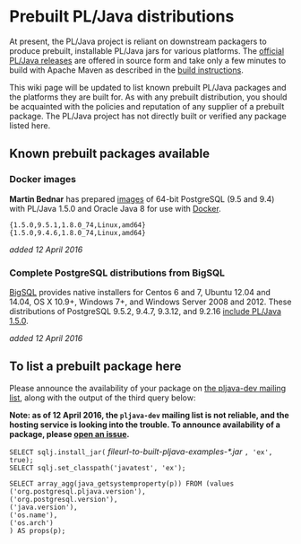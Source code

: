 # Prebuilt PL/Java distributions

At present, the PL/Java project is reliant on downstream packagers to
produce prebuilt, installable PL/Java jars for various platforms. The
[official PL/Java releases][opljr] are offered in source form and take
only a few minutes to build with Apache Maven as described in the
[build instructions][bld].

[opljr]: https://github.com/tada/pljava/releases
[bld]: http://tada.github.io/pljava/build/build.html
[pljdv]: http://lists.pgfoundry.org/mailman/listinfo/pljava-dev

This wiki page will be updated to list known prebuilt PL/Java packages
and the platforms they are built for. As with any prebuilt distribution,
you should be acquainted with the policies and reputation of any supplier
of a prebuilt package. The PL/Java project has not directly built or verified
any package listed here.

## Known prebuilt packages available

### Docker images

**Martin Bednar** has prepared [images][dockimg] of 64-bit PostgreSQL (9.5
and 9.4) with PL/Java 1.5.0 and Oracle Java 8 for use with [Docker][].

    {1.5.0,9.5.1,1.8.0_74,Linux,amd64}
    {1.5.0,9.4.6,1.8.0_74,Linux,amd64}

[Docker]: https://www.docker.com/
[dockimg]: https://hub.docker.com/r/xxbedy/postgres-pljava/tags/

*added 12 April 2016*

### Complete PostgreSQL distributions from BigSQL

[BigSQL][] provides native installers for Centos 6 and 7,
Ubuntu 12.04 and 14.04, OS X 10.9+, Windows 7+, and Windows Server 2008
and 2012. These distributions of PostgreSQL 9.5.2, 9.4.7, 9.3.12,
and 9.2.16 [include PL/Java 1.5.0][bsqplj].

[BigSQL]: http://www.bigsql.org/se/
[bsqplj]: http://www.bigsql.org/se/docs/proclang/proclang.jsp#pljava

*added 12 April 2016*

## To list a prebuilt package here

Please announce the availability of your package on
[the pljava-dev mailing list][pljdv], along with the output of
the third query below:

**Note: as of 12 April 2016, the `pljava-dev` mailing list is not reliable,
and the hosting service is looking into the trouble. To announce availability
of a package, please [open an issue][ghissu].**

[ghissu]: https://github.com/tada/pljava/issues

`SELECT sqlj.install_jar(` _fileurl-to-built-pljava-examples-\*.jar_ `, 'ex', true);`  
`SELECT sqlj.set_classpath('javatest', 'ex');`  
```
SELECT array_agg(java_getsystemproperty(p)) FROM (values
('org.postgresql.pljava.version'),
('org.postgresql.version'),
('java.version'),
('os.name'),
('os.arch')
) AS props(p);
```

